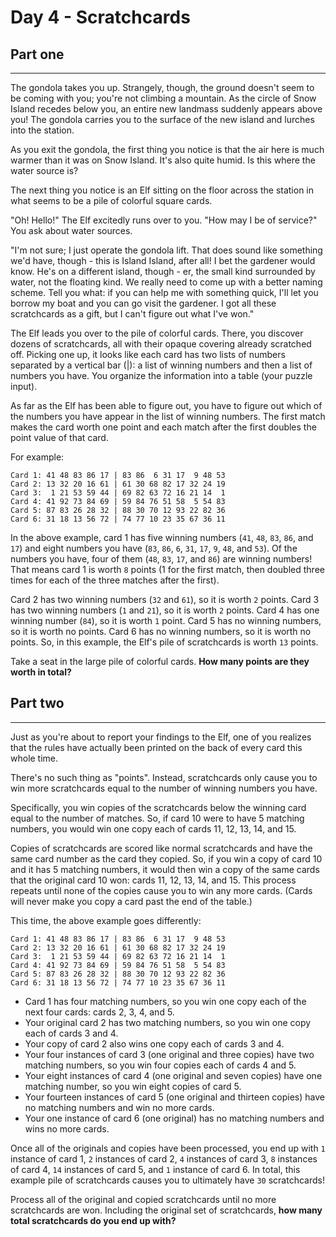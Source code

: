 # Day 4 - Scratchcards
## Part one
___
The gondola takes you up. Strangely, though, the ground doesn't seem to be coming with you; 
you're not climbing a mountain. As the circle of Snow Island recedes below you, an entire new landmass 
suddenly appears above you! The gondola carries you to the surface of the new island and lurches into the station.

As you exit the gondola, the first thing you notice is that the air here is much warmer than it was on Snow Island. 
It's also quite humid. Is this where the water source is?

The next thing you notice is an Elf sitting on the floor across the station in what seems 
to be a pile of colorful square cards.

"Oh! Hello!" The Elf excitedly runs over to you. "How may I be of service?" You ask about water sources.

"I'm not sure; I just operate the gondola lift. That does sound like something we'd have, though - this is Island 
Island, after all! I bet the gardener would know. He's on a different island, though - er, the small kind 
surrounded by water, not the floating kind. We really need to come up with a better naming scheme. 
Tell you what: if you can help me with something quick, I'll let you borrow my boat and you can go visit the gardener. 
I got all these scratchcards as a gift, but I can't figure out what I've won."

The Elf leads you over to the pile of colorful cards. There, you discover dozens of scratchcards, all with their 
opaque covering already scratched off. Picking one up, it looks like each card has two lists of numbers separated 
by a vertical bar (|): a list of winning numbers and then a list of numbers you have. 
You organize the information into a table (your puzzle input).

As far as the Elf has been able to figure out, you have to figure out which of the numbers you have appear in 
the list of winning numbers. The first match makes the card worth one point and each match after the first doubles 
the point value of that card.

For example:
```
Card 1: 41 48 83 86 17 | 83 86  6 31 17  9 48 53
Card 2: 13 32 20 16 61 | 61 30 68 82 17 32 24 19
Card 3:  1 21 53 59 44 | 69 82 63 72 16 21 14  1
Card 4: 41 92 73 84 69 | 59 84 76 51 58  5 54 83
Card 5: 87 83 26 28 32 | 88 30 70 12 93 22 82 36
Card 6: 31 18 13 56 72 | 74 77 10 23 35 67 36 11
```

In the above example, card 1 has five winning numbers (`41`, `48`, `83`, `86`, and `17`) 
and eight numbers you have (`83`, `86`, `6`, `31`, `17`, `9`, `48`, and `53`). Of the numbers you have, 
four of them (`48`, `83`, `17`, and `86`) are winning numbers! That means card 1 is worth `8` points 
(1 for the first match, then doubled three times for each of the three matches after the first).

Card 2 has two winning numbers (`32` and `61`), so it is worth `2` points.
Card 3 has two winning numbers (`1` and `21`), so it is worth `2` points.
Card 4 has one winning number (`84`), so it is worth `1` point.
Card 5 has no winning numbers, so it is worth no points.
Card 6 has no winning numbers, so it is worth no points.
So, in this example, the Elf's pile of scratchcards is worth `13` points.

Take a seat in the large pile of colorful cards. **How many points are they worth in total?**

## Part two
___

Just as you're about to report your findings to the Elf, one of you realizes that the rules have actually been 
printed on the back of every card this whole time.

There's no such thing as "points". Instead, scratchcards only cause you to win more scratchcards equal to the number of 
winning numbers you have.

Specifically, you win copies of the scratchcards below the winning card equal to the number of matches. 
So, if card 10 were to have 5 matching numbers, you would win one copy each of cards 11, 12, 13, 14, and 15.

Copies of scratchcards are scored like normal scratchcards and have the same card number as the card they copied. 
So, if you win a copy of card 10 and it has 5 matching numbers, it would then win a copy of the same cards that the 
original card 10 won: cards 11, 12, 13, 14, and 15. This process repeats until none of the copies cause you to win 
any more cards. (Cards will never make you copy a card past the end of the table.)

This time, the above example goes differently:
```
Card 1: 41 48 83 86 17 | 83 86  6 31 17  9 48 53
Card 2: 13 32 20 16 61 | 61 30 68 82 17 32 24 19
Card 3:  1 21 53 59 44 | 69 82 63 72 16 21 14  1
Card 4: 41 92 73 84 69 | 59 84 76 51 58  5 54 83
Card 5: 87 83 26 28 32 | 88 30 70 12 93 22 82 36
Card 6: 31 18 13 56 72 | 74 77 10 23 35 67 36 11
```

* Card 1 has four matching numbers, so you win one copy each of the next four cards: cards 2, 3, 4, and 5.
* Your original card 2 has two matching numbers, so you win one copy each of cards 3 and 4.
* Your copy of card 2 also wins one copy each of cards 3 and 4.
* Your four instances of card 3 (one original and three copies) have two matching numbers, so you win four copies each of cards 4 and 5.
* Your eight instances of card 4 (one original and seven copies) have one matching number, so you win eight copies of card 5.
* Your fourteen instances of card 5 (one original and thirteen copies) have no matching numbers and win no more cards.
* Your one instance of card 6 (one original) has no matching numbers and wins no more cards.

Once all of the originals and copies have been processed, you end up with `1` instance of card 1, `2` instances of card 2, 
`4` instances of card 3, `8` instances of card 4, `14` instances of card 5, and `1` instance of card 6. 
In total, this example pile of scratchcards causes you to ultimately have `30` scratchcards!

Process all of the original and copied scratchcards until no more scratchcards are won. 
Including the original set of scratchcards, **how many total scratchcards do you end up with?**